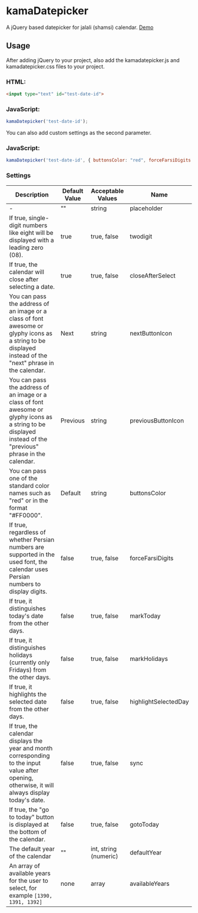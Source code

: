 # kamaDatepicker
A jQuery based datepicker for jalali (shamsi) calendar. <a href="http://www.jqueryscript.net/demo/Persian-Jalali-Calendar-Data-Picker-Plugin-With-jQuery-kamaDatepicker/" target="_blank">Demo</a>

## Usage

After adding jQuery to your project, also add the kamadatepicker.js and kamadatepicker.css files to your project.

### HTML:
```html 
<input type="text" id="test-date-id">
```

### JavaScript:
```js 
kamaDatepicker('test-date-id');
```


You can also add custom settings as the second parameter.

### JavaScript:
```js 
kamaDatepicker('test-date-id', { buttonsColor: "red", forceFarsiDigits: true });
```



### Settings

| Description | Default Value | Acceptable Values | Name |
| --- | --- | --- | --- |
| - | "" | string | placeholder |
| If true, single-digit numbers like eight will be displayed with a leading zero (08). | true | true, false | twodigit |
| If true, the calendar will close after selecting a date. | true | true, false | closeAfterSelect |
| You can pass the address of an image or a class of font awesome or glyphy icons as a string to be displayed instead of the "next" phrase in the calendar. | Next | string | nextButtonIcon |
| You can pass the address of an image or a class of font awesome or glyphy icons as a string to be displayed instead of the "previous" phrase in the calendar. | Previous | string | previousButtonIcon |
| You can pass one of the standard color names such as "red" or in the format "#FF0000". | Default | string | buttonsColor |
| If true, regardless of whether Persian numbers are supported in the used font, the calendar uses Persian numbers to display digits. | false | true, false | forceFarsiDigits |
| If true, it distinguishes today's date from the other days. | false | true, false | markToday |
| If true, it distinguishes holidays (currently only Fridays) from the other days. | false | true, false | markHolidays |
| If true, it highlights the selected date from the other days. | false | true, false | highlightSelectedDay |
| If true, the calendar displays the year and month corresponding to the input value after opening, otherwise, it will always display today's date. | false | true, false | sync |
| If true, the "go to today" button is displayed at the bottom of the calendar. | false | true, false | gotoToday |
| The default year of the calendar | "" | int, string (numeric) | defaultYear |
| An array of available years for the user to select, for example `[1390, 1391, 1392]` | none | array | availableYears |


